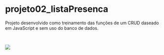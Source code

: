 ﻿# projeto02_listaPresenca

Projeto desenvolvido como treinamento das funções de um CRUD daseado em JavaScript e sem uso do banco de dados.

&nbsp;

<img src="https://github.com/AgeuNunes/projeto02_listaPresenca/blob/main/layout/layout.png">
